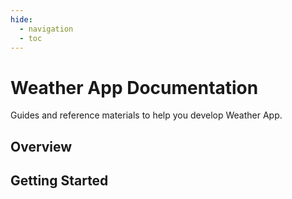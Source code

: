 ```yaml
---
hide:
  - navigation
  - toc
---
```


# Weather App Documentation

Guides and reference materials to help you develop Weather App.


## Overview


## Getting Started

